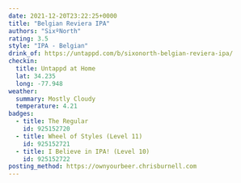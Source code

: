 ```yaml
---
date: 2021-12-20T23:22:25+0000
title: "Belgian Reviera IPA"
authors: "SixºNorth"
rating: 3.5
style: "IPA - Belgian"
drink_of: https://untappd.com/b/sixonorth-belgian-reviera-ipa/
checkin:
  title: Untappd at Home
  lat: 34.235
  long: -77.948
weather:
  summary: Mostly Cloudy
  temperature: 4.21
badges:
  - title: The Regular
    id: 925152720
  - title: Wheel of Styles (Level 11)
    id: 925152721
  - title: I Believe in IPA! (Level 10)
    id: 925152722
posting_method: https://ownyourbeer.chrisburnell.com
---
```

